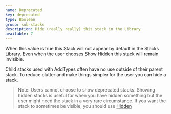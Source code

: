 ```yaml
---
name: Deprecated
key: deprecated
type: Boolean
group: sub-stacks
description: Hide (really really) this stack in the Library
available: 7
---
```



When this value is true this Stack will not appear by default in the Stacks Library. Even when the user chooses Show Hidden this stack will remain invisible.

Child stacks used with AddTypes often have no use outside of their parent stack. To reduce clutter and make things simpler for the user you can hide a stack.

> Note:  Users cannot choose to show deprecated stacks.  Showing hidden stacks is useful for when you have hidden something but the user might need the stack in a very rare circumstance.  If you want the stack to sometimes be visible, you should use [Hidden](hidden.html)
